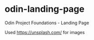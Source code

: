# odin-landing-page

Odin Project Foundations - Landing Page

Used https://unsplash.com/ for images
